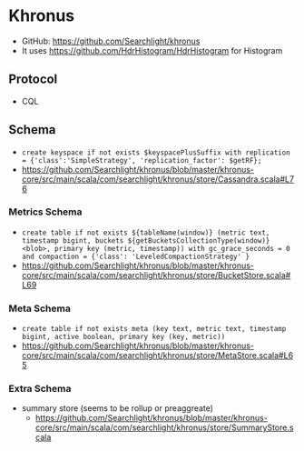 # Khronus


- GitHub: https://github.com/Searchlight/khronus
- It uses https://github.com/HdrHistogram/HdrHistogram for Histogram

## Protocol

- CQL

## Schema

- `create keyspace if not exists $keyspacePlusSuffix with replication = {'class':'SimpleStrategy', 'replication_factor': $getRF};`
- https://github.com/Searchlight/khronus/blob/master/khronus-core/src/main/scala/com/searchlight/khronus/store/Cassandra.scala#L76

### Metrics Schema

- `create table if not exists ${tableName(window)} (metric text, timestamp bigint, buckets ${getBucketsCollectionType(window)}<blob>, primary key (metric, timestamp)) with gc_grace_seconds = 0 and compaction = {'class': 'LeveledCompactionStrategy' }`
- https://github.com/Searchlight/khronus/blob/master/khronus-core/src/main/scala/com/searchlight/khronus/store/BucketStore.scala#L69

### Meta Schema

- `create table if not exists meta (key text, metric text, timestamp bigint, active boolean, primary key (key, metric))`
- https://github.com/Searchlight/khronus/blob/master/khronus-core/src/main/scala/com/searchlight/khronus/store/MetaStore.scala#L65

### Extra Schema

- summary store (seems to be rollup or preaggreate)
  - https://github.com/Searchlight/khronus/blob/master/khronus-core/src/main/scala/com/searchlight/khronus/store/SummaryStore.scala
